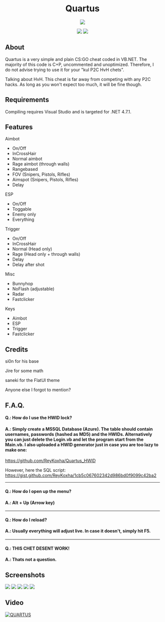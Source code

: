 <h1 align="center">Quartus</h1>
<p align="center">
  <img src="https://i.imgur.com/M26k5r5.png" />
</p>

<p align="center">
  <a href="https://github.com/ReyKoxha/Quartus_PUB/blob/master/README.md"><img src="https://img.shields.io/github/license/ReyKoxha/Quartus_PUB.svg?style=for-the-badge" /></a>
  <a href="https://discord.gg/t2mKFKJ"><img src="https://img.shields.io/discord/524303014115278868.svg?logo=discord&style=for-the-badge&colorB=7289da" /></a>
</p>

## About
Quartus is a very simple and plain CS:GO cheat coded in VB.NET.
The majority of this code is C+P, uncommented and unoptimized.
Therefore, I do not advise trying to use it for your "kul P2C HvH chets".

Talking about HvH. This cheat is far away from competing with any P2C hacks.
As long as you won't expect too much, it will be fine though.

## Requirements
Compiling requires Visual Studio and is targeted for .NET 4.7.1.

## Features
Aimbot
- On/Off
- InCrossHair
- Normal aimbot
- Rage aimbot (through walls)
- Rangebased
- FOV (Snipers, Pistols, Rifles)
- Aimspot (Snipers, Pistols, Rifles)
- Delay

ESP
- On/Off
- Toggable
- Enemy only
- Everything

Trigger
- On/Off
- InCrossHair
- Normal (Head only)
- Rage  (Head only + through walls)
- Delay
- Delay after shot

Misc
- Bunnyhop
- NoFlash (adjustable)
- Radar
- Fastclicker

Keys
- Aimbot
- ESP
- Trigger
- Fastclicker

## Credits
si0n for his base

Jire for some math

saneki for the FlatUI theme


Anyone else I forgot to mention?

## F.A.Q.
#### Q.: How do I use the HWID lock?
#### A.: Simply create a MSSQL Database (Azure). The table should contain usernames, passwords (hashed as MD5) and the HWIDs. Alternatively you can just delete the Login.vb and let the program start from the Main.vb. I also uploaded a HWID generator just in case you are too lazy to make one:
https://github.com/ReyKoxha/Quartus_HWID

However, here the SQL script:
https://gist.github.com/ReyKoxha/1cb5c067602342d986bd0f9099c42ba2

-------------------------------------------------------------------

#### Q.: How do I open up the menu?
#### A.: Alt + Up (Arrow key)

-------------------------------------------------------------------

#### Q.: How do I reload?
#### A.: Usually everything will adjust live. In case it doesn't, simply hit F5.

-------------------------------------------------------------------

#### Q.: THIS CHET DESENT WORK!
#### A.: Thats not a question.

## Screenshots
![](https://i.imgur.com/Wto6Dab.png)
![](https://i.imgur.com/WasSZpS.png)
![](https://i.imgur.com/1EsBys6.png)
![](https://i.imgur.com/OhNwimx.png)
![](https://i.imgur.com/VxczxEn.png)

## Video
[![QUARTUS](https://img.youtube.com/vi/SgdaKaE9fi4/0.jpg)](https://www.youtube.com/watch?v=SgdaKaE9fi4)
